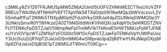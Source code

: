 c3M6Ly9ZV1Z6TFRJMU5pMW5ZMjA2Um05UGFVZHNhMEZCT1hsUVJVZFFRREUzTWk0NU9TNHhPVEF1TXpVNk56TXdOdz09I18wMQp2bWVzczovL2V5SmhaR1FpT2lKMk5TNXpjM0p6ZFdJdVkyOXRJaXdpZGlJNklqSWlMQ0p3Y3lJNklsSmxiR0Y1WHkzd240ZTM4SitIdWxKVlh6QXlJaXdpY0c5eWRDSTZNVFU1TENKcFpDSTZJalV5WmpNeFptTmlMV1k1TkRndE5HWTNNUzFpWTJFNExUYzVOV1prWTJZM1lqYzFOQ0lzSW1GcFpDSTZJakFpTENKdVpYUWlPaUozY3lJc0luUjVjR1VpT2lJaUxDSm9iM04wSWpvaUlpd2ljR0YwYUNJNklpOXpjM0p6ZFdJaUxDSjBiSE1pT2lKMGJITWlmUT09Cg==
